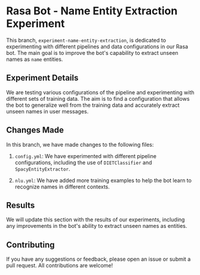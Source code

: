 # Rasa Bot - Name Entity Extraction Experiment

This branch, `experiment-name-entity-extraction`, is dedicated to experimenting with different pipelines and data configurations in our Rasa bot. The main goal is to improve the bot's capability to extract unseen names as `name` entities.

## Experiment Details

We are testing various configurations of the pipeline and experimenting with different sets of training data. The aim is to find a configuration that allows the bot to generalize well from the training data and accurately extract unseen names in user messages.

## Changes Made

In this branch, we have made changes to the following files:

1. `config.yml`: We have experimented with different pipeline configurations, including the use of `DIETClassifier` and `SpacyEntityExtractor`.

2. `nlu.yml`: We have added more training examples to help the bot learn to recognize names in different contexts.

## Results

We will update this section with the results of our experiments, including any improvements in the bot's ability to extract unseen names as entities.

## Contributing

If you have any suggestions or feedback, please open an issue or submit a pull request. All contributions are welcome!